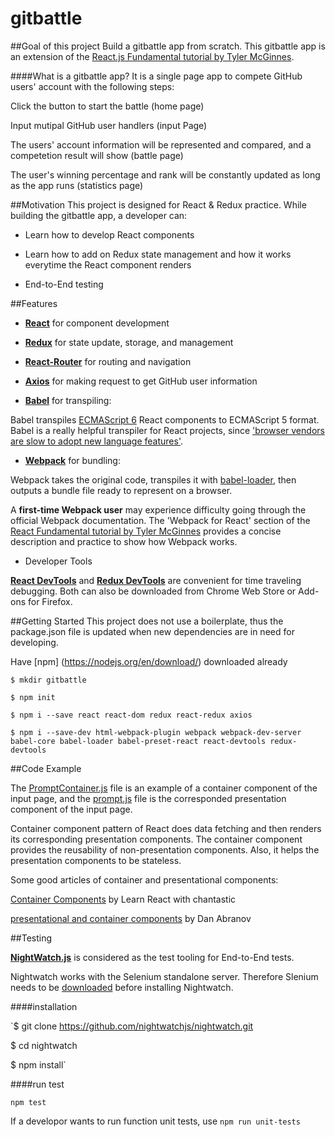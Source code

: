 
# gitbattle

##Goal of this project
Build a gitbattle app from scratch. This gitbattle app is an extension of the [React.js Fundamental tutorial by Tyler McGinnes](https://reacttraining.com/online/react-fundamentals).

####What is a gitbattle app?
It is a single page app to compete GitHub users' account with the following steps: 

Click the button to start the battle (home page)

Input mutipal GitHub user handlers (input Page)

The users' account information will be represented and compared, and a competetion result will show (battle page) 

The user's winning percentage and rank will be constantly updated as long as the app runs (statistics page) 


##Motivation
This project is designed for React & Redux practice. While building the gitbattle app, a developer can:

- Learn how to develop React components 

- Learn how to add on Redux state management and how it works everytime the React component renders

- End-to-End testing

##Features
- **[React](https://facebook.github.io/react/)** for component development

- **[Redux](http://redux.js.org/)** for state update, storage, and management 

- **[React-Router](https://github.com/ReactTraining/react-router)** for routing and navigation

- **[Axios](https://github.com/mzabriskie/axios)** for making request to get GitHub user information

- **[Babel](https://babeljs.io/)** for transpiling:

 Babel transpiles [ECMAScript 6](https://github.com/lukehoban/es6features) React components to ECMAScript 5 format. Babel is a really helpful transpiler for React projects, since ['browser vendors are slow to adopt new language features'](https://www.quora.com/What-exactly-is-BabelJs-Why-does-it-understand-JSX-React-components).

- **[Webpack](https://webpack.github.io/)** for bundling:

 Webpack takes the original code, transpiles it with [babel-loader](https://github.com/babel/babel-loader), then outputs a bundle file ready to represent on a browser. 

 A **first-time Webpack user** may experience difficulty going through the official Webpack documentation. The 'Webpack for React' section of the [React Fundamental tutorial by Tyler McGinnes](https://reacttraining.com/online/react-fundamentals) provides a concise description and practice to show how Webpack works.


- Developer Tools

 **[React DevTools](https://github.com/facebook/react-devtools)** and **[Redux DevTools](https://github.com/gaearon/redux-devtools)** are convenient for time traveling debugging. Both can also be downloaded from Chrome Web Store or Add-ons for Firefox.


##Getting Started
This project does not use a boilerplate, thus the package.json file is updated when new dependencies are in need for developing.

Have [npm] (https://nodejs.org/en/download/) downloaded already

`$ mkdir gitbattle`

`$ npm init`

`$ npm i --save react react-dom redux react-redux axios`

`$ npm i --save-dev html-webpack-plugin webpack webpack-dev-server babel-core babel-loader babel-preset-react react-devtools redux-devtools`


##Code Example

The [PromptContainer.js](https://github.com/zenosu/gitbattle/blob/master/app/containers/PromptContainer.js) file is an example of a container component of the input page, and the [prompt.js](https://github.com/zenosu/gitbattle/blob/master/app/containers/prompt.js) file is the corresponded presentation component of the input page. 

Container component pattern of React does data fetching and then renders its corresponding presentation components. The container component provides the reusability of non-presentation components. Also, it helps the presentation components to be stateless. 

Some good articles of container and presentational components: 

[Container Components](https://medium.com/@learnreact/container-components-c0e67432e005#.lmwx3updt) by Learn React with chantastic 

[presentational and container components](https://medium.com/@dan_abramov/smart-and-dumb-components-7ca2f9a7c7d0#.y2bpt8k40) by Dan Abranov 

##Testing

 **[NightWatch.js](http://nightwatchjs.org/)** is considered as the test tooling for End-to-End tests.
 
 Nightwatch works with the Selenium standalone server. Therefore Slenium needs to be [downloaded](https://selenium-release.storage.googleapis.com/index.html) before installing Nightwatch.
 
####installation

`$ git clone https://github.com/nightwatchjs/nightwatch.git

$ cd nightwatch

$ npm install`

####run test

`npm test`

If a developor wants to run function unit tests, use `npm run unit-tests`





